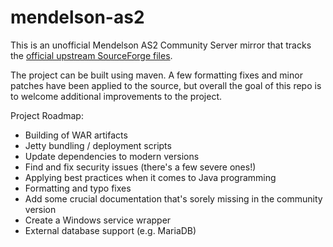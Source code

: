 # mendelson-as2
This is an unofficial Mendelson AS2 Community Server mirror that tracks the [official upstream SourceForge files](https://sourceforge.net/projects/mec-as2/files/).

The project can be built using maven. A few formatting fixes and minor patches have been applied to the source, but overall the goal of this repo is to welcome additional improvements to the project.

Project Roadmap:
- Building of WAR artifacts
- Jetty bundling / deployment scripts
- Update dependencies to modern versions
- Find and fix security issues (there's a few severe ones!)
- Applying best practices when it comes to Java programming
- Formatting and typo fixes
- Add some crucial documentation that's sorely missing in the community version
- Create a Windows service wrapper
- External database support (e.g. MariaDB)

